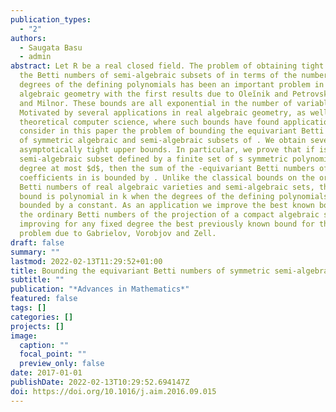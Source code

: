 ```yaml
---
publication_types:
  - "2"
authors:
  - Saugata Basu
  - admin
abstract: Let R be a real closed field. The problem of obtaining tight bounds on
  the Betti numbers of semi-algebraic subsets of in terms of the number and
  degrees of the defining polynomials has been an important problem in real
  algebraic geometry with the first results due to Oleĭnik and Petrovskiĭ, Thom
  and Milnor. These bounds are all exponential in the number of variables k.
  Motivated by several applications in real algebraic geometry, as well as in
  theoretical computer science, where such bounds have found applications, we
  consider in this paper the problem of bounding the equivariant Betti numbers
  of symmetric algebraic and semi-algebraic subsets of . We obtain several
  asymptotically tight upper bounds. In particular, we prove that if is a
  semi-algebraic subset defined by a finite set of s symmetric polynomials of
  degree at most $d$, then the sum of the -equivariant Betti numbers of $S$ with
  coefficients in is bounded by . Unlike the classical bounds on the ordinary
  Betti numbers of real algebraic varieties and semi-algebraic sets, the above
  bound is polynomial in k when the degrees of the defining polynomials are
  bounded by a constant. As an application we improve the best known bound on
  the ordinary Betti numbers of the projection of a compact algebraic set
  improving for any fixed degree the best previously known bound for this
  problem due to Gabrielov, Vorobjov and Zell.
draft: false
summary: ""
lastmod: 2022-02-13T11:29:52+01:00
title: Bounding the equivariant Betti numbers of symmetric semi-algebraic sets
subtitle: ""
publication: "*Advances in Mathematics*"
featured: false
tags: []
categories: []
projects: []
image:
  caption: ""
  focal_point: ""
  preview_only: false
date: 2017-01-01
publishDate: 2022-02-13T10:29:52.694147Z
doi: https://doi.org/10.1016/j.aim.2016.09.015
---
```

